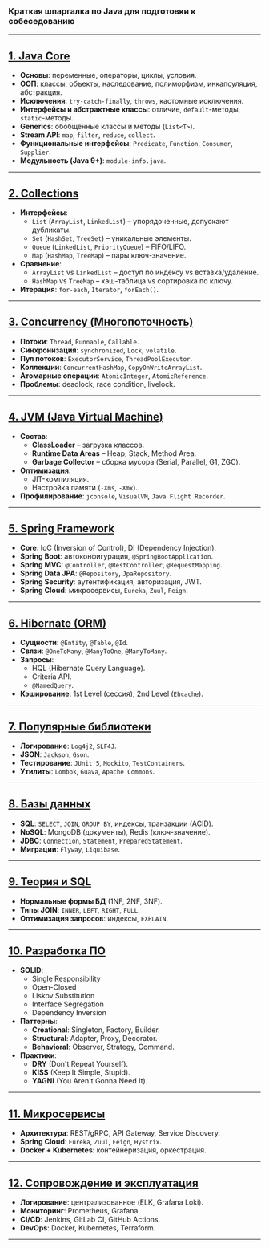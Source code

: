 ### **Краткая шпаргалка по Java для подготовки к собеседованию**

---

## [**1. Java Core**](/docs/1_JavaCore.md)
- **Основы**: переменные, операторы, циклы, условия.
- **ООП**: классы, объекты, наследование, полиморфизм, инкапсуляция, абстракция.
- **Исключения**: `try-catch-finally`, `throws`, кастомные исключения.
- **Интерфейсы и абстрактные классы**: отличие, `default`-методы, `static`-методы.
- **Generics**: обобщённые классы и методы (`List<T>`).
- **Stream API**: `map`, `filter`, `reduce`, `collect`.
- **Функциональные интерфейсы**: `Predicate`, `Function`, `Consumer`, `Supplier`.
- **Модульность (Java 9+)**: `module-info.java`.

---

## [**2. Collections**](/docs/2_JavaCollections.md)
- **Интерфейсы**:
    - `List` (`ArrayList`, `LinkedList`) – упорядоченные, допускают дубликаты.
    - `Set` (`HashSet`, `TreeSet`) – уникальные элементы.
    - `Queue` (`LinkedList`, `PriorityQueue`) – FIFO/LIFO.
    - `Map` (`HashMap`, `TreeMap`) – пары ключ-значение.
- **Сравнение**:
    - `ArrayList` vs `LinkedList` – доступ по индексу vs вставка/удаление.
    - `HashMap` vs `TreeMap` – хэш-таблица vs сортировка по ключу.
- **Итерация**: `for-each`, `Iterator`, `forEach()`.

---

## [**3. Concurrency (Многопоточность)**](/docs/3_JavaConcurrency.md)
- **Потоки**: `Thread`, `Runnable`, `Callable`.
- **Синхронизация**: `synchronized`, `Lock`, `volatile`.
- **Пул потоков**: `ExecutorService`, `ThreadPoolExecutor`.
- **Коллекции**: `ConcurrentHashMap`, `CopyOnWriteArrayList`.
- **Атомарные операции**: `AtomicInteger`, `AtomicReference`.
- **Проблемы**: deadlock, race condition, livelock.

---

## [**4. JVM (Java Virtual Machine)**](/docs/4_JVM.md)
- **Состав**:
    - **ClassLoader** – загрузка классов.
    - **Runtime Data Areas** – Heap, Stack, Method Area.
    - **Garbage Collector** – сборка мусора (Serial, Parallel, G1, ZGC).
- **Оптимизация**:
    - JIT-компиляция.
    - Настройка памяти (`-Xms`, `-Xmx`).
- **Профилирование**: `jconsole`, `VisualVM`, `Java Flight Recorder`.

---

## [**5. Spring Framework**](/docs/5_SpringFramework.md)
- **Core**: IoC (Inversion of Control), DI (Dependency Injection).
- **Spring Boot**: автоконфигурация, `@SpringBootApplication`.
- **Spring MVC**: `@Controller`, `@RestController`, `@RequestMapping`.
- **Spring Data JPA**: `@Repository`, `JpaRepository`.
- **Spring Security**: аутентификация, авторизация, JWT.
- **Spring Cloud**: микросервисы, `Eureka`, `Zuul`, `Feign`.

---

## [**6. Hibernate (ORM)**](/docs/6_Hibernate.md)
- **Сущности**: `@Entity`, `@Table`, `@Id`.
- **Связи**: `@OneToMany`, `@ManyToOne`, `@ManyToMany`.
- **Запросы**:
    - HQL (Hibernate Query Language).
    - Criteria API.
    - `@NamedQuery`.
- **Кэширование**: 1st Level (сессия), 2nd Level (`Ehcache`).

---

## [**7. Популярные библиотеки**](/docs/7_ПопулярныеБиблиотеки.md)
- **Логирование**: `Log4j2`, `SLF4J`.
- **JSON**: `Jackson`, `Gson`.
- **Тестирование**: `JUnit 5`, `Mockito`, `TestContainers`.
- **Утилиты**: `Lombok`, `Guava`, `Apache Commons`.

---

## [**8. Базы данных**](/docs/8_DataBase.md)
- **SQL**: `SELECT`, `JOIN`, `GROUP BY`, индексы, транзакции (ACID).
- **NoSQL**: MongoDB (документы), Redis (ключ-значение).
- **JDBC**: `Connection`, `Statement`, `PreparedStatement`.
- **Миграции**: `Flyway`, `Liquibase`.

---

## [**9. Теория и SQL**](/docs/9_ТеорияБДиSQL.md)
- **Нормальные формы БД** (1NF, 2NF, 3NF).
- **Типы JOIN**: `INNER`, `LEFT`, `RIGHT`, `FULL`.
- **Оптимизация запросов**: индексы, `EXPLAIN`.

---

## [**10. Разработка ПО**](/docs/10_РазработкаПО.md)
- **SOLID**:
    - Single Responsibility
    - Open-Closed
    - Liskov Substitution
    - Interface Segregation
    - Dependency Inversion
- **Паттерны**:
    - **Creational**: Singleton, Factory, Builder.
    - **Structural**: Adapter, Proxy, Decorator.
    - **Behavioral**: Observer, Strategy, Command.
- **Практики**:
    - **DRY** (Don't Repeat Yourself).
    - **KISS** (Keep It Simple, Stupid).
    - **YAGNI** (You Aren't Gonna Need It).

---

## [**11. Микросервисы**](/docs/11_Микросервисы.md)
- **Архитектура**: REST/gRPC, API Gateway, Service Discovery.
- **Spring Cloud**: `Eureka`, `Zuul`, `Feign`, `Hystrix`.
- **Docker + Kubernetes**: контейнеризация, оркестрация.

---

## [**12. Сопровождение и эксплуатация**](/docs/12_Соровождение_и_эксплуатация.md)
- **Логирование**: централизованное (ELK, Grafana Loki).
- **Мониторинг**: Prometheus, Grafana.
- **CI/CD**: Jenkins, GitLab CI, GitHub Actions.
- **DevOps**: Docker, Kubernetes, Terraform.

---